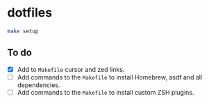 # dotfiles

```bash
make setup
```

## To do

- [x] Add to `Makefile` cursor and zed links.
- [ ] Add commands to the `Makefile` to install Homebrew, asdf and all dependencies.
- [ ] Add commands to the `Makefile` to install custom ZSH plugins.
